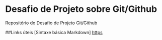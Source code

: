 # Desafio de Projeto sobre Git/Github
Repositório do Desafio de Projeto Git/Github

##Links úteis
[Sintaxe básica Markdown] [https](https://www.markdownguide.org/basic-syntax/)
